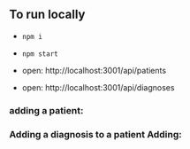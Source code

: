 ## To run locally

- `npm i`

- `npm start`

- open: http://localhost:3001/api/patients

- open: http://localhost:3001/api/diagnoses

### adding a patient:

<!--
For example, you can add patient information in Postman as follows:

- Open Postman
- Add for example, the following address: http://localhost:3001/api/patients
- Use POST request
- Add body (JSON), for example:

  {
    "name": "mää vaan",
    "dateOfBirth": "1986-07-09",
    "gender": "male",
    "ssn": "123456-123A",
    "occupation": "New york city cop"
  }

- And send request
-->

### Adding a diagnosis to a patient Adding:

<!--
You can also add information for the patient you want:

- Open Postman
- Add for example, the following address: http://localhost:3001/api/patients/ADD_PATIENT_ID_HERE/entries
- Use POST request
- Add body (JSON), for example:

  {
    "description": "discription here...",
    "date": "2019-08-05",
    "type": "OccupationalHealthcare",
    "specialist": "MD House",
    "diagnosisCodes": ["Z57.1"],
    "employerName": "Maija Meikäläinen",
    "sickLeave": {
    "startDate": "2019-08-05",
    "endDate": "2019-08-28"
    }
  }

- And send request
-->
